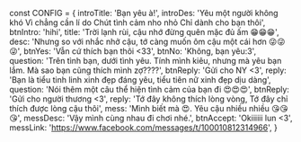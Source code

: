 const CONFIG = {
introTitle: 'Bạn yêu à!',
introDes: 'Yêu một người không khó
Vì chẳng cần lí do
Chút tình cảm nho nhỏ
Chỉ dành cho bạn thôi',
btnIntro: 'hihi',
title: 'Trời lạnh rùi, cậu nhớ đừng quên mặc đủ ấm 😁😁😁',
desc: 'Nhưng so với nhắc nhở cậu, tớ càng muốn ôm cậu một cái hơn 😜😜😜',
btnYes: 'Vẫn cứ thích bạn thôi <33',
btnNo: 'Không, bạn yêu:3',
question: 'Trên tình bạn, dưới tình yêu. Tính mình kiêu, nhưng mà yêu bạn lắm. Mà sao bạn cũng thích mình zợ????',
btnReply: 'Gửi cho NY <3',
reply: 'Bạn là tiểu tinh linh xinh đẹp đáng yêu, tiểu tiên nữ xinh đẹp dịu dàng',
question: 'Nói thêm một câu thể hiện tình cảm của bạn đi 😍😍😍',
btnReply: 'Gửi cho người thương <3',
reply: 'Tớ đây không thích lòng vòng, Tớ đây chỉ thích được lòng cậu thôi',
mess: 'Mình biết mà 😍. Yêu cậu nhiều nhiều 😘😘😘',
messDesc: 'Vậy mình cùng nhau đi chơi nhé.',
btnAccept: 'Okiiiiii lun <3',
messLink: 'https://www.facebook.com/messages/t/100010812314966',
}
